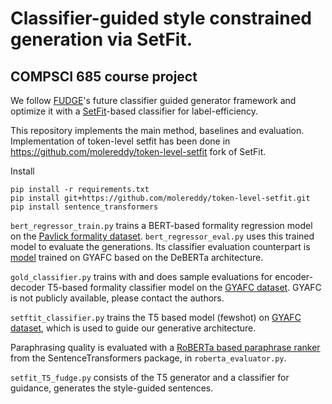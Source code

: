 # Classifier-guided style constrained generation via SetFit.

## COMPSCI 685 course project 


We follow [FUDGE](https://arxiv.org/pdf/2104.05218)'s future classifier guided generator framework and optimize it with a [SetFit](https://arxiv.org/pdf/2209.11055)-based classifier for label-efficiency.

This repository implements the main method, baselines and evaluation. Implementation of token-level setfit has been done in https://github.com/molereddy/token-level-setfit fork of SetFit.

Install
```
pip install -r requirements.txt
pip install git+https://github.com/molereddy/token-level-setfit.git
pip install sentence_transformers
```

`bert_regressor_train.py` trains a BERT-based formality regression model on the [Pavlick formality dataset](https://huggingface.co/datasets/osyvokon/pavlick-formality-scores). `bert_regressor_eval.py` uses this trained model to evaluate the generations. Its classifier evaluation counterpart is [model](https://huggingface.co/s-nlp/deberta-large-formality-ranker) trained on GYAFC based on the DeBERTa architecture.

`gold_classifier.py` trains with and does sample evaluations for encoder-decoder T5-based formality classifier model on the [GYAFC dataset](https://arxiv.org/abs/1803.06535). GYAFC is not publicly available, please contact the authors.

`setftit_classifier.py` trains the T5 based model (fewshot) on [GYAFC dataset](https://arxiv.org/abs/1803.06535), which is used to guide our generative architecture. 

Paraphrasing quality is evaluated with a [RoBERTa based paraphrase ranker](https://huggingface.co/cross-encoder/nli-roberta-base) from the SentenceTransformers package, in `roberta_evaluator.py`.

`setfit_T5_fudge.py` consists of the T5 generator and a classifier for guidance, generates the style-guided sentences.
